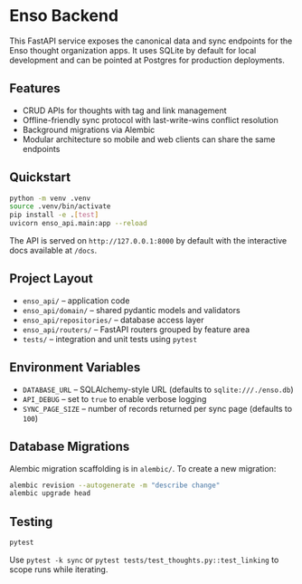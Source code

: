 # Enso Backend

This FastAPI service exposes the canonical data and sync endpoints for the Enso thought organization apps. It uses SQLite by default for local development and can be pointed at Postgres for production deployments.

## Features
- CRUD APIs for thoughts with tag and link management
- Offline-friendly sync protocol with last-write-wins conflict resolution
- Background migrations via Alembic
- Modular architecture so mobile and web clients can share the same endpoints

## Quickstart
```bash
python -m venv .venv
source .venv/bin/activate
pip install -e .[test]
uvicorn enso_api.main:app --reload
```

The API is served on `http://127.0.0.1:8000` by default with the interactive docs available at `/docs`.

## Project Layout
- `enso_api/` – application code
- `enso_api/domain/` – shared pydantic models and validators
- `enso_api/repositories/` – database access layer
- `enso_api/routers/` – FastAPI routers grouped by feature area
- `tests/` – integration and unit tests using `pytest`

## Environment Variables
- `DATABASE_URL` – SQLAlchemy-style URL (defaults to `sqlite:///./enso.db`)
- `API_DEBUG` – set to `true` to enable verbose logging
- `SYNC_PAGE_SIZE` – number of records returned per sync page (defaults to `100`)

## Database Migrations
Alembic migration scaffolding is in `alembic/`. To create a new migration:
```bash
alembic revision --autogenerate -m "describe change"
alembic upgrade head
```

## Testing
```bash
pytest
```

Use `pytest -k sync` or `pytest tests/test_thoughts.py::test_linking` to scope runs while iterating.
